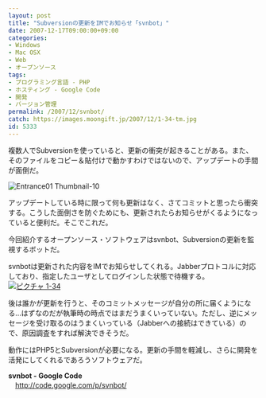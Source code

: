 ```yaml
---
layout: post
title: "Subversionの更新をIMでお知らせ「svnbot」"
date: 2007-12-17T09:00:00+09:00
categories:
- Windows
- Mac OSX
- Web
- オープンソース
tags: 
- プログラミング言語 - PHP
- ホスティング - Google Code
- 開発
- バージョン管理
permalink: /2007/12/svnbot/
catch: https://images.moongift.jp/2007/12/1-34-tm.jpg
id: 5333
---
```

複数人でSubversionを使っていると、更新の衝突が起きることがある。また、そのファイルをコピー＆貼付けで動かすわけではないので、アップデートの手間が面倒だ。   
  
 ![Entrance01 Thumbnail-10](https://images.moongift.jp/2007/12/entrance01-thumbnail-10.png)  
  
アップデートしている時に限って何も更新はなく、さてコミットと思ったら衝突する。こうした面倒さを防ぐためにも、更新されたらお知らせがくるようになっていると便利だ。そこでこれだ。   
  
今回紹介するオープンソース・ソフトウェアはsvnbot、Subversionの更新を監視するボットだ。   
<!--more-->  
svnbotは更新された内容をIMでお知らせしてくれる。Jabberプロトコルに対応しており、指定したユーザとしてログインした状態で待機する。   
[![ピクチャ 1-34](https://images.moongift.jp/2007/12/1-34-tm.jpg)](https://images.moongift.jp/2007/12/1-34.png)  
  
後は誰かが更新を行うと、そのコミットメッセージが自分の所に届くようになる…はずなのだが執筆時の時点ではまだうまくいっていない。ただし、逆にメッセージを受け取るのはうまくいっている（Jabberへの接続はできている）ので、原因調査をすれば解決できそうだ。   
  
動作にはPHP5とSubversionが必要になる。更新の手間を軽減し、さらに開発を活発にしてくれるであろうソフトウェアだ。   
  
**svnbot - Google Code**   
　[http://code.google.com/p/svnbot/   
](http://code.google.com/p/svnbot/)

